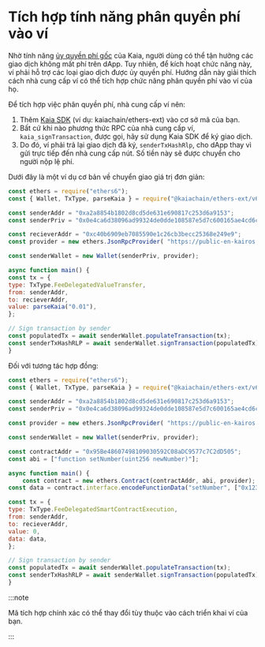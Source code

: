 # Tích hợp tính năng phân quyền phí vào ví

Nhờ tính năng [ủy quyền phí gốc](https://docs.kaia.io/build/transactions/fee-delegation/) của Kaia, người dùng có thể tận hưởng các giao dịch không mất phí trên dApp. Tuy nhiên, để kích hoạt chức năng này, ví phải hỗ trợ các loại giao dịch được ủy quyền phí. Hướng dẫn này giải thích cách nhà cung cấp ví có thể tích hợp chức năng phân quyền phí vào ví của họ.

Để tích hợp việc phân quyền phí, nhà cung cấp ví nên:

1. Thêm [Kaia SDK](https://github.com/kaiachain/kaia-sdk) (ví dụ: kaiachain/ethers-ext) vào cơ sở mã của bạn.
2. Bất cứ khi nào phương thức RPC của nhà cung cấp ví, `kaia_signTransaction`, được gọi, hãy sử dụng Kaia SDK để ký giao dịch.
3. Do đó, ví phải trả lại giao dịch đã ký, `senderTxHashRlp`, cho dApp thay vì gửi trực tiếp đến nhà cung cấp nút. Số tiền này sẽ được chuyển cho người nộp lệ phí.

Dưới đây là một ví dụ cơ bản về chuyển giao giá trị đơn giản:

```javascript
const ethers = require("ethers6"); 
const { Wallet, TxType, parseKaia } = require("@kaiachain/ethers-ext/v6"); 

const senderAddr = "0xa2a8854b1802d8cd5de631e690817c253d6a9153"; 
const senderPriv = "0x0e4ca6d38096ad99324de0dde108587e5d7c600165ae4cd6c2462c597458c2b8"; 

const recieverAddr = "0xc40b6909eb7085590e1c26cb3becc25368e249e9"; 
const provider = new ethers.JsonRpcProvider( "https://public-en-kairos.node.kaia.io" ); 

const senderWallet = new Wallet(senderPriv, provider); 

async function main() { 
const tx = {
type: TxType.FeeDelegatedValueTransfer, 
from: senderAddr, 
to: recieverAddr, 
value: parseKaia("0.01"), 
}; 

// Sign transaction by sender
const populatedTx = await senderWallet.populateTransaction(tx); 
const senderTxHashRLP = await senderWallet.signTransaction(populatedTx); console.log("senderTxHashRLP", senderTxHashRLP); 
}
```

Đối với tương tác hợp đồng:

```javascript
const ethers = require("ethers6"); 
const { Wallet, TxType, parseKaia } = require("@kaiachain/ethers-ext/v6"); 

const senderAddr = "0xa2a8854b1802d8cd5de631e690817c253d6a9153"; 
const senderPriv = "0x0e4ca6d38096ad99324de0dde108587e5d7c600165ae4cd6c2462c597458c2b8"; 

const provider = new ethers.JsonRpcProvider( "https://public-en-kairos.node.kaia.io" ); 

const senderWallet = new Wallet(senderPriv, provider); 

const contractAddr = "0x95Be48607498109030592C08aDC9577c7C2dD505";
const abi = ["function setNumber(uint256 newNumber)"];

async function main() {
	const contract = new ethers.Contract(contractAddr, abi, provider);
const data = contract.interface.encodeFunctionData("setNumber", ["0x123"]);

const tx = {
type: TxType.FeeDelegatedSmartContractExecution, 
from: senderAddr,
to: recieverAddr, 
value: 0, 
data: data,
}; 

// Sign transaction by sender
const populatedTx = await senderWallet.populateTransaction(tx); 
const senderTxHashRLP = await senderWallet.signTransaction(populatedTx); console.log("senderTxHashRLP", senderTxHashRLP); 
}
```

:::note

Mã tích hợp chính xác có thể thay đổi tùy thuộc vào cách triển khai ví của bạn.

:::